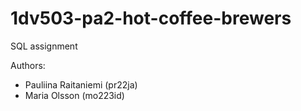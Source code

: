 # 1dv503-pa2-hot-coffee-brewers
SQL assignment

Authors:

- Pauliina Raitaniemi (pr22ja)
- Maria Olsson (mo223id)